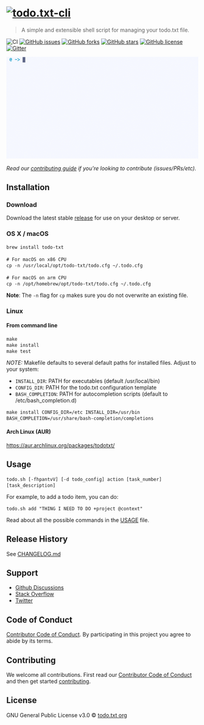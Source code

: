 # [![todo.txt-cli](http://todotxt.org/images/todotxt_logo_2012.png)][website]

> A simple and extensible shell script for managing your todo.txt file.

![CI](https://github.com/todotxt/todo.txt-cli/workflows/CI/badge.svg)
[![GitHub issues](https://img.shields.io/github/issues/todotxt/todo.txt-cli.svg)](https://github.com/todotxt/todo.txt-cli/issues)
[![GitHub forks](https://img.shields.io/github/forks/todotxt/todo.txt-cli.svg)](https://github.com/todotxt/todo.txt-cli/network)
[![GitHub stars](https://img.shields.io/github/stars/todotxt/todo.txt-cli.svg)](https://github.com/todotxt/todo.txt-cli/stargazers)
[![GitHub license](https://img.shields.io/github/license/todotxt/todo.txt-cli.svg)](https://raw.githubusercontent.com/todotxt/todo.txt-cli/master/LICENSE)
[![Gitter](https://badges.gitter.im/join_chat.svg)](https://gitter.im/todotxt/todo.txt-cli)

![gif](./.github/example.gif)

*Read our [contributing guide][CONTRIBUTING] if you're looking to contribute (issues/PRs/etc).*


## Installation

### Download
Download the latest stable [release][release] for use on your desktop or server.

### OS X / macOS

```shell
brew install todo-txt

# For macOS on x86 CPU 
cp -n /usr/local/opt/todo-txt/todo.cfg ~/.todo.cfg

# For macOS on arm CPU
cp -n /opt/homebrew/opt/todo-txt/todo.cfg ~/.todo.cfg
```

**Note**: The `-n` flag for `cp` makes sure you do not overwrite an existing file.

### Linux

#### From command line

```shell
make
make install
make test
```

*NOTE:* Makefile defaults to several default paths for installed files. Adjust to your system:

- `INSTALL_DIR`: PATH for executables (default /usr/local/bin)
- `CONFIG_DIR`: PATH for the todo.txt configuration template
- `BASH_COMPLETION`: PATH for autocompletion scripts (default to /etc/bash_completion.d)

```shell
make install CONFIG_DIR=/etc INSTALL_DIR=/usr/bin BASH_COMPLETION=/usr/share/bash-completion/completions
```

#### Arch Linux (AUR)

https://aur.archlinux.org/packages/todotxt/


## Usage
```shell
todo.sh [-fhpantvV] [-d todo_config] action [task_number] [task_description]
```

For example, to add a todo item, you can do:

```shell
todo.sh add "THING I NEED TO DO +project @context"
```

Read about all the possible commands in the [USAGE][USAGE] file.


## Release History

See [CHANGELOG.md][CHANGELOG]


## Support

- [Github Discussions](https://github.com/todotxt/todo.txt-cli/discussions)
- [Stack Overflow](https://stackoverflow.com/questions/tagged/todotxt)
- [Twitter](https://twitter.com/todotxt)


## Code of Conduct

[Contributor Code of Conduct][CODE_OF_CONDUCT]. By participating in this project you agree to abide by its terms.

## Contributing

We welcome all contributions. First read our [Contributor Code of Conduct][CODE_OF_CONDUCT] and then get started [contributing][CONTRIBUTING].

## License

GNU General Public License v3.0 © [todo.txt org][github]



[release]: https://github.com/todotxt/todo.txt-cli/releases
[website]: http://todotxt.org/
[github]: https://github.com/todotxt
[USAGE]: ./USAGE.md
[CHANGELOG]: ./CHANGELOG.md
[CODE_OF_CONDUCT]: .github/CODE_OF_CONDUCT.md
[CONTRIBUTING]: .github/CONTRIBUTING.md
